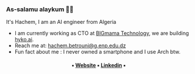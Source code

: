 ### As-salamu alaykum 👋🏽

It's Hachem, I am an AI engineer from Algeria

- I am currently working as CTO at <a href="https://github.com/bigmama-technology/">BIGmama Technology</a>, we are building <a href="https://hyko.ai/">hyko.ai</a>.
- Reach me at: hachem.betrouni@g.enp.edu.dz
- Fun fact about me : I never owned a smartphone and I use Arch btw.

<h4 align="center">
▪︎ <a href="https://www.1hachem.xyz">Website</a> ▪︎
<a href="https://www.linkedin.com/in/hachem-betrouni/">Linkedin</a> ▪︎
<br/><br/>
</h4>

